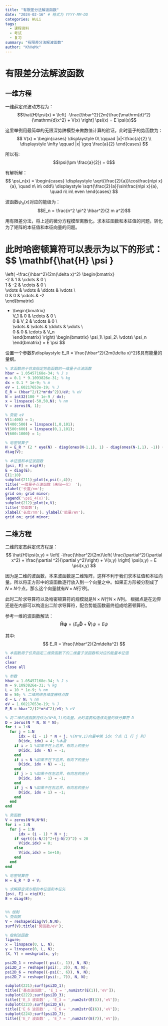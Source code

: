 ```yaml
---
title: "有限差分法解波函数"
date: "2024-02-16" # 格式为 YYYY-MM-DD
categories: WuLi
tags:
  - 课程资料
  - 考试
  - 复习
summary: "有限差分法解波函数"
author: "KhVeMx"
---
```


# 有限差分法解波函数

## 一维方程

一维薛定谔波动方程为： 
$$\hat{H}\psi(x) = \left[ 
        -\frac{\hbar^2}{2m}\frac{\mathrm{d}^2}{\mathrm{d}x^2}
        + V(x) \right] \psi(x)
    = E \psi(x)$$

这里举例用最简单的无限深势阱模型来做数值计算的验证。此时量子的势函数为：
$$
V(x) = 
    \begin{cases} 
        \displaystyle 0\ \qquad |x|<\frac{a}{2} \\
        \displaystyle \infty \qquad |x| \geq \frac{a}{2}
\end{cases}
$$

所以有: 
$$\psi(\pm \frac{a}{2}) = 0$$

有解析解： 
$$
\psi_n(x) = \begin{cases}
    \displaystyle \sqrt{\frac{2}{a}}\cos\frac{n\pi x}{a}, \quad n\ in\ odd\\
    \displaystyle \sqrt{\frac{2}{a}}\sin\frac{n\pi x}{a}, \quad n\ in\ even
\end{cases}
$$

波函数$\psi_n(x)$对应的能级为：
$$E_n = \frac{n^2 \pi^2 \hbar^2}{2 m a^2}$$

用有限差分法，将上述的微分方程模型离散化。求本征函数和本征值的问题，转化为了矩阵的本征值和本征向量的问题。

此时哈密顿算符可以表示为以下的形式： 
$$
\mathbf{\hat{H} \psi } 
=
\left(
-\frac{\hbar^2}{2m(\delta x)^2} 
\begin{bmatrix}  
  -2 & 1 & \cdots & 0 \\  
  1 & -2 & \cdots & 0 \\  
  \vdots & \vdots & \ddots & \vdots \\  
  0 & 0 & \cdots & -2  
\end{bmatrix}
+ \begin{bmatrix}  
  V_1 & 0 & \cdots & 0 \\  
  0 & V_2 & \cdots & 0 \\  
  \vdots & \vdots & \ddots & \vdots \\  
  0 & 0 & \cdots & V_n  
\end{bmatrix} 
\right)
\begin{bmatrix}
 \psi_1\\
 \psi_2\\
 \vdots\\
 \psi_n
\end{bmatrix}
=
E \psi
$$

设置一个参数$\displaystyle E_R = \frac{\hbar^2}{2m(\delta x)^2}$具有能量的量纲。

``` matlab
% 本函数用于仿真指定势能函数的一维量子点波函数
hbar = 1.05457168e-34; % J s
m = 0.1 * 9.1093826e-31; % kg
dx = 0.1 * 1e-9; % m
eV = 1.60217653e-19; % J
E_R = (hbar^2/(2*m*dx^2))/eV; % eV
N = int32(100 * 1e-9 / dx);
x = linspace(-50,50,N); % nm
V = zeros(N, 1); 

% 势能 eV
V(1:400) = 1;
V(400:500) = linspace(1,0,101);
V(500:600) = linspace(0,1,101);
V(600:1000) = 1;

% 哈密顿算子
H = E_R * (2 * eye(N) - diag(ones(N-1,1), 1) - diag(ones(N-1,1), -1)) +
diag(V);

% 本征值和本征波函数
[psi, E] = eig(H);
E = diag(E);
E(1:10)
subplot(211);plot(x,psi(:,4));
title('一维量子点波函数（未归一化） ');
xlabel('长度/nm');
grid on; grid minor;
legend('\psi_4(x)');
subplot(212);plot(x,V);
title('势函数');
xlabel('长度/nm'); ylabel('能量/eV');
grid on; grid minor;
```

## 二维方程

二维的定态薛定谔方程是：
$$
    \hat{H}\psi(x,y) = \left[ 
        -\frac{\hbar^2}{2m}\left(
        \frac{\partial^2}{\partial x^2}
        + \frac{\partial ^2}{\partial y^2}\right)
        + V(x,y) \right] \psi(x,y)
    = E \psi(x,y)
$$

因为是二维的波函数，本来波函数是二维矩阵，这样不利于我们求本征值和本征向量。所以将正方形中的波函数逐行放入到一个向量之中。如果正方形被分割成了$N\times N$个点，那么这个向量就有$N\times N$行$1$列。

此时二阶求导算符以及哈密顿算符的规模就是$N\times N$行$N\times N$列。
根据点是在边界还是在内部可以构造出二阶求导算符，配合势能函数最终组成哈密顿算符。

参考一维的波函数解法：
$$
    \mathbf{\hat{H} \psi} = (E_R \mathbf{\hat{D}}
    + \mathbf{\hat{V}}) \psi
    = E \psi
$$

其中:
$$
    E_R = \frac{\hbar^2}{2m\delta^2}
$$

``` matlab
% 本函数用于仿真指定二维势函数下的二维量子波函数和对应的能量本征值
clc
clear
close all

% 参数
hbar = 1.05457168e-34; % J s
m = 9.1093826e-31; % kg
L = 10 * 1e-9; % nm
N = 50; % 二维网络各维度栅格点数
d = L / N; % nm
eV = 1.60217653e-19; % J
E_R = hbar^2/(2*m*d^2)/eV; % eV

% 将二维的波函数视作为(N*N,1)的向量，此时需要构造该向量的微分算符 D
D = zeros(N * N, N * N);
for i = 1:N
  for j = 1:N
      idx = (i - 1) * N + j; %(N*N,1)向量中第 idx 个点（i 行 j 列）
      D(idx, idx) = 4; %本身
    if i > 1 %如果不在上边界，有向上的差分
      D(idx, idx - N) = -1;
    end
    if i < N %如果不在下边界，有向下的差分
      D(idx, idx + N) = -1;
    end
    if j > 1 %如果不在左边界，有向左的差分
      D(idx, idx - 1) = -1;
    end
    if j < N %如果不在右边界，有向右的差分
      D(idx, idx + 1) = -1;
    end
  end
end

% 势函数
V = zeros(N*N,N*N);
for i = 1:N
  for j = 1:N
      idx = (i - 1) * N + j;
    if sqrt((i-N/2)^2+(j-N/2)^2) < 20
      V(idx,idx) = 0;
    else
      V(idx,idx) = 1e+10;
    end
  end
end

% 哈密顿算符
H = E_R * D + V;

% 求解薛定谔方程的本征值和本征矢
[psi, E] = eig(H);
E = diag(E);


%% 绘制
% 势函数
V = reshape(diag(V),N,N);
surf(V);title('势函数/eV');

% 绘制波函数
figure;
x = linspace(0, L, N);
y = linspace(0, L, N);
[X, Y] = meshgrid(x, y);

psi2D_1 = reshape((-psi(:, 1)), N, N);
psi2D_3 = reshape((psi(:, 3)), N, N);
psi2D_6 = reshape((-psi(:, 6)), N, N);
psi2D_7 = reshape((psi(:, 7)), N, N);

subplot(221);surf(psi2D_1);
title(['基态波函数', 'E_1 = ',num2str(E(1)),'eV']);
subplot(222);surf(psi2D_3);
title(['E_3 波函数' , 'E_3 = ',num2str(E(3)),'eV']);
subplot(223);surf(psi2D_6);
title(['E_6 波函数' , 'E_6 = ',num2str(E(6)),'eV']);
subplot(224);surf(psi2D_7);
title(['E_7 波函数' , 'E_7 = ',num2str(E(7)),'eV']);
```


